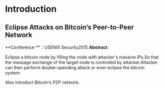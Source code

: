 # Introduction



## Eclipse Attacks on Bitcoin’s Peer-to-Peer Network 

**Conference **：USENIX Security2015
**Abstract**: 

Eclipse a bitcoin node by filling the node with attacker's massive IPs.So that the message exchange of the target node is controlled by attacker.Attacker can then perform double-spending attack or even eclipse the bitcoin system.

Also introduct Bitcoin‘s P2P network.

